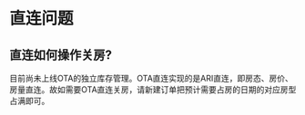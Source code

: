 # 直连问题

## 直连如何操作关房?

目前尚未上线OTA的独立库存管理。OTA直连实现的是ARI直连，即房态、房价、房量直连。故如需要OTA直连关房，请新建订单把预计需要占房的日期的对应房型占满即可。

